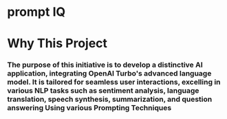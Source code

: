 # prompt IQ 

# **Why This Project**
### **The purpose of this initiative is to develop a distinctive AI application, integrating OpenAI Turbo's advanced language model. It is tailored for seamless user interactions, excelling in various NLP tasks such as sentiment analysis, language translation, speech synthesis, summarization, and question answering Using various Prompting Techniques**
